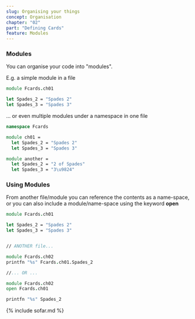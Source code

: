 ```yaml
---
slug: Organising your things
concept: Organisation
chapter: "02"
part: "Defining Cards"
feature: Modules
---
```

### Modules
You can organise your code into "modules".

E.g. a simple module in a file
```fsharp
module Fcards.ch01  

let Spades_2 = "Spades 2"
let Spades_3 = "Spades 3"
```

... or even multiple modules under a namespace in one file
```fsharp
namespace Fcards

module ch01 =
  let Spades_2 = "Spades 2"
  let Spades_3 = "Spades 3"

module another = 
  let Spades_2 = "2 of Spades"
  let Spades_3 = "3\u9824"
```

### Using Modules
From another file/module you can reference the contents as a name-space, or you can also include a module/name-space using the keyword __open__
```fsharp
module Fcards.ch01  

let Spades_2 = "Spades 2"
let Spades_3 = "Spades 3"


// ANOTHER file...

module Fcards.ch02
printfn "%s" Fcards.ch01.Spades_2

//... OR ...

module Fcards.ch02
open Fcards.ch01 

printfn "%s" Spades_2
```

{% include sofar.md %}
